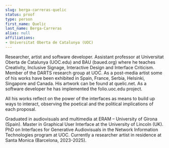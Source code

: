 ```yaml
---
slug: berga-carreras-quelic
status: proof
type: person
first_name: Quelic
last_name: Berga-Carreras
alias: null
affiliations:
- Universitat Oberta de Catalunya (UOC)
---
```


Researcher, artist and software developer. Assistant professor at Universitat Oberta de Catalunya (UOC.edu) and BAU (baued.org) where he teaches Creativity, Inclusive Signage, Interactive Design and Interface Criticism. Member of the DARTS research group at UOC. As a post-media artist some of his works have been exhibited in Spain, France, Serbia, Helsinki, Singapore and Canada. His artwork can be found at quelic.net. As a software developer he has implemented the folio.uoc.edu project.

All his works reflect on the power of the interfaces as means to build up ways to interact, observing the poetical and the political implications of each proposal.

Graduated in audiovisuals and multimedia at ERAM – University of Girona (Spain). Master in Graphical User Interface at the University of Lincoln (UK). PhD on Interfaces for Generative Audiovisuals in the Network Information Technologies program at UOC. Currently a researcher artist in residence at Santa Monica (Barcelona, 2023-2025).


